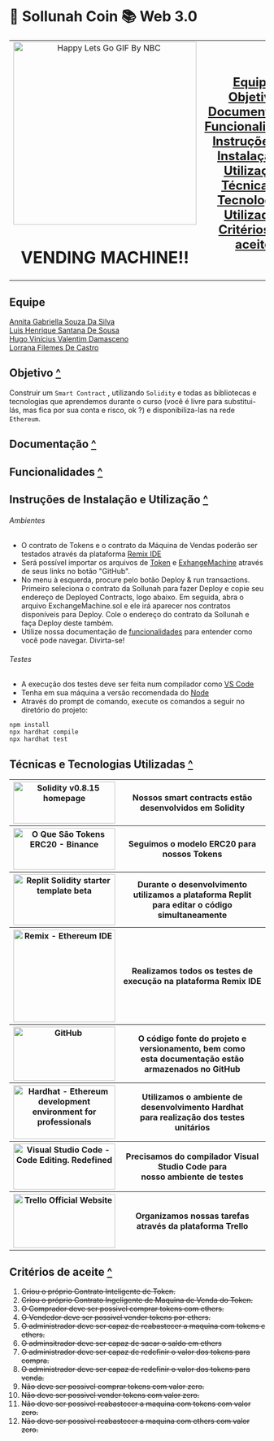 # 🏦 Sollunah Coin 📚 Web 3.0

<table align="center">
  <tr>
    <td align="center" width="500px">
      <img src="https://media.giphy.com/media/FPpTEGx7OlNbxRgpKd/giphy.gif" alt="Happy Lets Go GIF By NBC"
	   width="360" height="360"/> <br>
      <h1 align="center">VENDING MACHINE!!</h1>
    </td>
    <td align="center" width="500px">
	<h2><a href="https://github.com/Hiramek1/sollunah-cryptodev#equipe">Equipe</a><br>
	<a href="https://github.com/Hiramek1/sollunah-cryptodev#objetivo-">Objetivo</a><br>
	<a href="https://github.com/Hiramek1/sollunah-cryptodev#documenta%C3%A7%C3%A3o-">Documentação</a><br>
	<a href="https://github.com/Hiramek1/sollunah-cryptodev#funcionalidades-">Funcionalidades</a><br>
	<a href="https://github.com/Hiramek1/sollunah-cryptodev#instru%C3%A7%C3%B5es-de-instala%C3%A7%C3%A3o-e-utiliza%C3%A7%C3%A3o-">
		Instruções de Instalação e Utilização</a><br>
	<a href="https://github.com/Hiramek1/sollunah-cryptodev#t%C3%A9cnicas-e-tecnologias-utilizadas-">
		Técnicas e Tecnologias Utilizadas</a><br>
	<a href="https://github.com/Hiramek1/sollunah-cryptodev#crit%C3%A9rios-de-aceite-">Critérios de aceite</a><br></h2>
    </td>
  </tr>
</table>

## Equipe
[Annita Gabriella Souza Da Silva](https://github.com/AnnitaGabriella)<br>
[Luis Henrique Santana De Sousa](https://github.com/Henrikess)<br>
[Hugo Vinícius Valentim Damasceno](https://github.com/Hiramek1)<br>
[Lorrana Filemes De Castro](https://github.com/Lofilemes)<br>

## Objetivo [^](https://github.com/Hiramek1/sollunah-cryptodev#-sollunah-coin--web-30)
Construir um `Smart Contract` , utilizando `Solidity` e todas as bibliotecas e tecnologias que aprendemos durante o curso (você é livre para substitui-lás, mas fica por sua conta e risco, ok ?) e disponibiliza-las na rede `Ethereum`.

## Documentação [^](https://github.com/Hiramek1/sollunah-cryptodev#-sollunah-coin--web-30)

## Funcionalidades [^](https://github.com/Hiramek1/sollunah-cryptodev#-sollunah-coin--web-30)

## Instruções de Instalação e Utilização [^](https://github.com/Hiramek1/sollunah-cryptodev#-sollunah-coin--web-30)

###### Ambientes

- O contrato de Tokens e o contrato da Máquina de Vendas poderão ser testados através da plataforma [Remix IDE](remix.ethereum.org)
- Será possível importar os arquivos de [Token](https://github.com/Hiramek1/sollunah-cryptodev/blob/main/contracts/token.sol) e [ExhangeMachine](https://github.com/Hiramek1/sollunah-cryptodev/blob/main/contracts/ExchangeMachine.sol) através de seus links no botão "GitHub".
- No menu à esquerda, procure pelo botão Deploy & run transactions. Primeiro seleciona o contrato da Sollunah para fazer Deploy e copie seu endereço de Deployed Contracts, logo abaixo. Em seguida, abra o arquivo ExchangeMachine.sol e ele irá aparecer nos contratos disponíveis para Deploy. Cole o endereço do contrato da Sollunah e faça Deploy deste também.
- Utilize nossa documentação de [funcionalidades]() para entender como você pode navegar. Divirta-se!

###### Testes
- A execução dos testes deve ser feita num compilador como [VS Code](https://code.visualstudio.com)
- Tenha em sua máquina a versão recomendada do [Node](https://nodejs.org/en/)
- Através do prompt de comando, execute os comandos a seguir no diretório do projeto:
```shell
npm install
npx hardhat compile
npx hardhat test
```

## Técnicas e Tecnologias Utilizadas [^](https://github.com/Hiramek1/sollunah-cryptodev#-sollunah-coin--web-30)

<table>
  <tr>
    <th>
      <a href="https://docs.soliditylang.org/en/v0.8.15/">
        <img alt="Solidity v0.8.15 homepage" src="https://avantrio.xyz/blog/wp-content/uploads/2020/02/solidity-nedir.png"
             width="200" height="82"/>
      </a>
    </th>
    <th>Nossos smart contracts estão desenvolvidos em Solidity </th>
  </tr>
  <tr>
    <th>
      <a href="https://www.binance.com/pt-BR/blog/all/o-que-são-tokens-erc20-421499824684902563">
        <img alt="O Que São Tokens ERC20 - Binance" src="https://investorshub.advfn.com/uimage/uploads/2018/3/21/qpusdcointelegraph2.png"
             width="200" height="82"/>
      </a>
    </th>
    <th>Seguimos o modelo ERC20 para nossos Tokens</th>
  </tr>
  <tr>
    <th>
      <a href="https://replit.com/@replit/Solidity-starter-beta?v=1">
        <img alt="Replit Solidity starter template beta" src="https://members-csforall.imgix.net/members/logos/replit-logo.jpeg"
             width="200" height="100"/>
      </a>
    </th>
    <th>Durante o desenvolvimento utilizamos a plataforma Replit<br>
        para editar o código simultaneamente</th>
  </tr>
  <tr>
    <th>
      <a href="https://remix.ethereum.org">
        <img alt="Remix - Ethereum IDE" src="https://miro.medium.com/max/840/1*3jj5tQildSIyhl-RO6RLlA.png"
             width="200" height="182"/>
      </a>
    </th>
    <th>Realizamos todos os testes de execução na plataforma Remix IDE </th>
  </tr>
  <tr>
    <th>
      <a href="https://github.com">
        <img alt="GitHub" src="https://sempreupdate.com.br/wp-content/uploads/2021/08/genexus.jpg"
             width="200" height="106"/>
      </a>
    </th>
    <th>O código fonte do projeto e versionamento, bem como <br>
	esta documentação estão armazenados no GitHub</th>
  </tr>
  <tr>
    <th>
      <a href="https://hardhat.org">
        <img alt="Hardhat - Ethereum development environment for professionals" src="https://hardhat.org/card.jpg"
             width="200" height="106"/>
      </a>
    </th>
    <th>Utilizamos o ambiente de desenvolvimento Hardhat<br>
	para realização dos testes unitários</th>
  </tr>
  <tr>
    <th>
      <a href="https://code.visualstudio.com">
        <img alt="Visual Studio Code - Code Editing. Redefined" src="https://www.freecodecamp.org/news/content/images/size/w2000/2021/08/vscode.png"
             width="200" height="90"/>
      </a>
    </th>
    <th>Precisamos do compilador Visual Studio Code para<br>
	nosso ambiente de testes</th>
  </tr>
  <tr>
    <th>
      <a href="https://trello.com">
        <img alt="Trello Official Website" src="https://blog.saninternet.com/wp-content/uploads/2017/11/como-ser-mais-produtivo-trello-SECNET-868x488-1.jpg"
             width="200" height="106"/>
      </a>
    </th>
    <th>Organizamos nossas tarefas através da plataforma Trello</th>
  </tr>
</table>

## Critérios de aceite [^](https://github.com/Hiramek1/sollunah-cryptodev#-sollunah-coin--web-30)
1. ~~Criou o próprio Contrato Inteligente de Token.~~
2. ~~Criou o próprio Contrato Ingeligente de Maquina de Venda do Token.~~
3. ~~O Comprador deve ser possivel comprar tokens com ethers.~~
4. ~~O Vendedor deve ser possivel vender tokens por ethers.~~
5. ~~O administrador deve ser capaz de reabastecer a maquina com tokens e ethers.~~
6. ~~O adminsitrador deve ser capaz de sacar o saldo em ethers~~
7. ~~O administrador deve ser capaz de redefinir o valor dos tokens para compra.~~
8. ~~O administrador deve ser capaz de redefinir o valor dos tokens para venda.~~
9. ~~Não deve ser possivel comprar tokens com valor zero.~~
10. ~~Não deve ser possivel vender tokens com valor zero.~~
11. ~~Não deve ser possivel reabastecer a maquina com tokens com valor zero.~~
12. ~~Não deve ser possivel reabastecer a maquina com ethers com valor zero.~~

